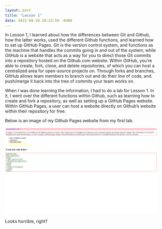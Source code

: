 ```yaml
---
layout: post
title: "Lesson 1"
date: 2022-09-28 20:23:59 -0400
---
```


In Lesson 1, I learned about how the differences between Git and Github, how the latter works, used the different Github functions, and learned how to set up GitHub Pages. Git is the version control system, and functions as the machine that handles the commits going in and out of the system; while GitHub is a website that acts as a way for you to direct those Git commits into a repository hosted on the Github.com website. Within GitHub, you’re able to create, fork, clone, and delete repositories, of which you can host a centralized area for open-source projects on. Through forks and branches, GitHub allows team members to branch out and do their line of code, and push/merge it back into the tree of commits your team works on.

When I was done learning the information, I had to do a lab for Lesson 1. In it, I went over the different functions within Github, such as learning how to create and fork a repository, as well as setting up a GitHub Pages website. Within GitHub Pages, a user can host a website directly on Github’s website within their repository for free. 

Below is an image of my Github Pages website from my first lab.

![Lab1 Screenshot](https://github.com/AlphonseVotaIV/system-design-project-1/blob/main/Images/Screenshot1.png?raw=true)

Looks horrible, right?